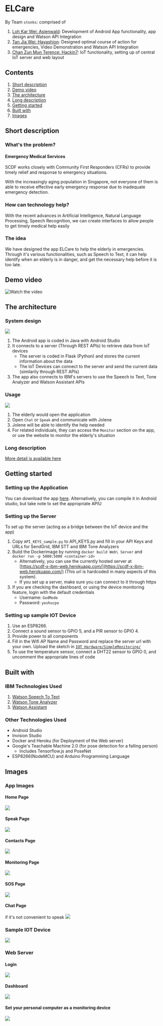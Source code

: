 # ELCare

By Team `stonks`: comprised of
1. [Loh Kar Wei: Asienwald](https://github.com/Asienwald): Development of Android App functionality, app design and Watson API Integration
2. [Tan Jia Wei: Hayashion](https://github.com/Hayashion): Designed optimal course of action for emergencies, Video Demonstration and Watson API Integration
3. [Chan Zun Mun Terence: Hackin7](https://github.com/Hackin7): IoT functionality, setting up of central IoT server and web layout


## Contents

1. [Short description](#short-description)
1. [Demo video](#demo-video)
1. [The architecture](#the-architecture)
1. [Long description](#long-description)
1. [Getting started](#getting-started)
1. [Built with](#built-with)
1. [Images](#images)

## Short description

### What's the problem?

#### Emergency Medical Services
SCDF works closely with Community First Responders (CFRs) to provide timely relief and response to emergency situations. 


With the increasingly aging population in Singapore, not everyone of them is able to receive effective early emergency response due to inadequate emergency detection.

### How can technology help?

With the recent advances in Artificial Intelligence, Natural Language Processing, Speech Recognition, we can create interfaces to allow people to get timely medical help easily

### The idea

We have designed the app ELCare to help the elderly in emergencies. Through it's various functionalities, such as Speech to Text, it can help identify when an elderly is in danger, and get the necessary help before it is too late.

## Demo video

![Watch the video]()

## The architecture

### System design
![](https://i.imgur.com/U4DqkNx.png)
1. The Android app is coded in Java with Android Studio
2. It connects to a server (Through REST APIs) to retrieve data from IoT devices
    * The server is coded in Flask (Python) and stores the current information about the data
    * The IoT Devices can connect to the server and send the current data (similarily through REST APIs)
3. The app also connects to IBM's servers to use the Speech to Text, Tone Analyzer and Watson Assistant APIs

### Usage
![](https://i.imgur.com/VWi6bW7.png)

1. The elderly would open the application
2. Open `Chat` or `Speak` and communicate with Jolene
3. Jolene will be able to identify the help needed
4. For related individuals, they can access the `Monitor` section on the app, or use the website to monitor the elderly's situation

### Long description

[More detail is available here](DESCRIPTION.md)

## Getting started
### Setting up the Application
You can download the app [here](). Alternatively, you can compile it in Android studio, but take note to set the appropriate APIU
### Setting up the Server
To set up the server (acting as a bridge between the IoT device and the app)
1. Copy `API_KEYS_sample.py` to API_KEYS.py and fill in your API Keys and URLs for SendGrid, IBM STT and IBM Tone Analyzers
2.  Build the Dockerimage by running `docker build Web\ Server` and `
docker run -p 5000:5000 <container-id>`
    * Alternatively, you can use the currently hosted server at [https://scdf-x-ibm-web.herokuapp.com/](https://scdf-x-ibm-web.herokuapp.com/) (This url is hardcoded in many aspects of this system).
    * If you set up a server, make sure you can connect to it through https
3. If you are checking the dashboard, or using the device monitoring feature, login with the default credentials
    * Username: `GodMode`
    * Password: `yeshucpo` 

### Setting up sample IOT Device
1. Use an ESP8266. 
2. Connect a sound sensor to GPIO 5, and a PIR sensor to GPIO 4. 
8. Provide power to all components
9. Fill in the Wifi AP Name and Password and replace the server url with your own. Upload the sketch in [`IOT Hardware/SimpleMonitoring/`](https://github.com/Asienwald/SCDF-x-IBM-Lifesavers-Innovation/tree/master/IOT%20Hardware/SimpleMonitoring)
10. To use the temperature sensor, connect a DHT22 sensor to GPIO 0, and uncomment the appropriate  lines of code


## Built with
### IBM Technologies Used
1. [Watson Speech To Text](https://www.ibm.com/sg-en/cloud/watson-speech-to-text)
2. [Watson Tone Analyzer](https://www.ibm.com/watson/services/tone-analyzer/)
3. [Watson Assistant](https://www.ibm.com/cloud/watson-assistant/)

### Other Technologies Used
- Android Studio
- Invision Studio
- Docker and Heroku (for Deployment of the Web server)
- Google's Teachable Machine 2.0 (for pose detection for a falling person)
    - Includes Tensorflow.js and PoseNet
- ESP8266(NodeMCU) and Arduino Programming Language


## Images
### App Images

#### Home Page
![](https://i.imgur.com/GO3S5wL.png)

#### Speak Page
![](https://i.imgur.com/Qr1QC3G.png)

#### Contacts Page
![](https://i.imgur.com/pCC00l3.png)

#### Monitoring Page
![](https://i.imgur.com/nTSOkYH.png)

#### SOS Page
![](https://i.imgur.com/Zyjy0ZY.png)

#### Chat Page
if it's not convenient to speak
![](https://i.imgur.com/RmgFdST.png)



### Sample IOT Device
![](https://i.imgur.com/8VpKMFP.png)

### Web Server

#### Login
![](https://i.imgur.com/vUb3woJ.png)

#### Dashboard
![](https://i.imgur.com/bHXEmgg.png)

#### Set your personal computer as a monitoring device
![](https://i.imgur.com/63wldKc.png)
